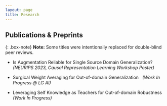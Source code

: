 ```yaml
---
layout: page
title: Research
---
```

## Publications & Preprints

{: .box-note}
**Note:** Some titles were intentionally replaced for double-blind peer reviews. 


- Is Augmentation Reliable for Single Source Domain Generalization? &nbsp; *(NEURIPS 2023, Causal Representation Learning Workshop Poster)* 

- Surgical Weight Averaging for Out-of-domain Generalization  &nbsp; *(Work In Progress @ LG AI)* 

- Leveraging Self Knowledge as Teachers for Out-of-domain Robustness &nbsp; *(Work In Progress)* 